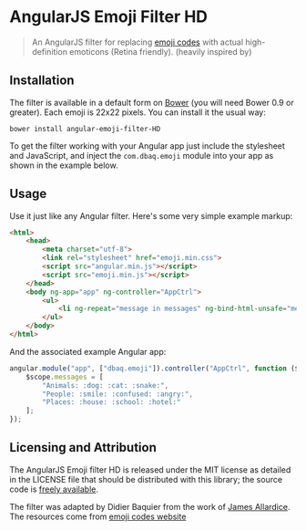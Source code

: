 # AngularJS Emoji Filter HD 

> An AngularJS filter for replacing [emoji codes](http://www.emoji-cheat-sheet.com) with actual high-definition emoticons (Retina friendly). (heavily inspired by)

## Installation

The filter is available in a default form on [Bower](http://bower.io) (you will need Bower 0.9 or greater). Each emoji is 22x22 pixels. You can install it the usual way:

    bower install angular-emoji-filter-HD
 
 To get the filter working with your Angular app just include the stylesheet and JavaScript, and inject the `com.dbaq.emoji` module into your app as shown in the example below.

## Usage

Use it just like any Angular filter. Here's some very simple example markup:

```html
<html>
    <head>
        <meta charset="utf-8">
        <link rel="stylesheet" href="emoji.min.css">
        <script src="angular.min.js"></script>
        <script src="emoji.min.js"></script>
    </head>
    <body ng-app="app" ng-controller="AppCtrl">
        <ul>
            <li ng-repeat="message in messages" ng-bind-html-unsafe="message | emoji"></li>
        </ul>
    </body>
</html>
```

And the associated example Angular app:

```js
angular.module("app", ["dbaq.emoji"]).controller("AppCtrl", function ($scope) {
    $scope.messages = [
        "Animals: :dog: :cat: :snake:",
        "People: :smile: :confused: :angry:",
        "Places: :house: :school: :hotel:"
    ];
});
```

## Licensing and Attribution
The AngularJS Emoji filter HD is released under the MIT license as detailed in the LICENSE file that should be distributed with this library; the source code is [freely available](http://github.com/globaldev/angular-emoji-filter).

The filter was adapted by Didier Baquier from the work of [James Allardice](http://jamesallardice.com). The resources come from [emoji codes website](http://www.emoji-cheat-sheet.com)